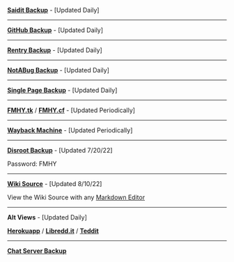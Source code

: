 **[Saidit Backup](https://saidit.net/s/freemediaheckyeah/wiki/index)** - [Updated Daily]

***

**[GitHub Backup](https://github.com/nbats/FMHY/wiki/FREEMEDIAHECKYEAH)** - [Updated Daily]

***

**[Rentry Backup](https://rentry.co/FMHY)** - [Updated Daily]

***

**[NotABug Backup](https://notabug.org/nbatman/freemediaheckyeah/wiki/_pages)** - [Updated Daily]

***

**[Single Page Backup](https://raw.githubusercontent.com/nbats/FMHYedit/main/single-page)** - [Updated Daily]

***

**[FMHY.tk](https://fmhy.tk/)** / **[FMHY.cf](https://fmhy.cf/)**  - [Updated Periodically]

***

**[Wayback Machine](https://web.archive.org/web/20211218000000*/https://www.reddit.com/r/FREEMEDIAHECKYEAH/)** - [Updated Periodically]

***

**[Disroot Backup](https://bin.disroot.org/?6a21b8d20191094b#8USPkh97jr15fktBuv5g5uS3zwPppLfCjHenVEiaZrKv)** - [Updated 7/20/22]

Password: FMHY

***

**[Wiki Source](https://mega.nz/file/H34nnRKA#n6vcJaE3DtkIqmgP_7K53fMDXmiUMy77uu1gECMQYN4)** - [Updated 8/10/22]

View the Wiki Source with any [Markdown Editor](https://redditpreview.com/)

***

**Alt Views** - [Updated Daily]

**[Herokuapp](https://fmhy.herokuapp.com/)** / **[Libredd.it](https://libredd.it/r/FREEMEDIAHECKYEAH/wiki)** / **[Teddit](https://teddit.net/r/FREEMEDIAHECKYEAH/wiki)**


***

**[Chat Server Backup](https://mega.nz/folder/cRRCQSrb#cT9Pkauyena6IWBt7zYZJw)**